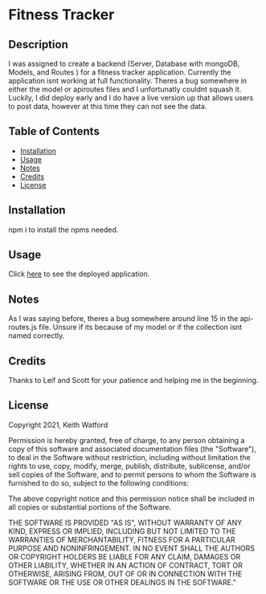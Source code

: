 # Fitness Tracker

## Description
I was assigned to create a backend (Server, Database with mongoDB, Models, and Routes ) for a fitness tracker application. Currently the application isnt working at full functionality. Theres a bug somewhere in either the model or apiroutes files and I unfortunatly couldnt squash it. Luckily, I did deploy early and I do have a live version up that allows users to post data, however at this time they can not see the data. 

## Table of Contents
- [Installation](#installation)
- [Usage](#usage)
- [Notes](#notes)
- [Credits](#credits)
- [License](#license)

## Installation
npm i to install the npms needed. 


## Usage
Click <a href="https://fitty-trak.herokuapp.com/" target="_blank">here</a> to see the deployed application. 

## Notes
As I was saying before, theres a bug somewhere around line 15 in the api-routes.js file. Unsure if its because of my model or if the collection isnt named correctly. 

## Credits
Thanks to Leif and Scott for your patience and helping me in the beginning.

## License
Copyright 2021, Keith Watford

Permission is hereby granted, free of charge, to any person obtaining a copy of this software and associated documentation files (the "Software"), to deal in the Software without restriction, including without limitation the rights to use, copy, modify, merge, publish, distribute, sublicense, and/or sell copies of the Software, and to permit persons to whom the Software is furnished to do so, subject to the following conditions:

The above copyright notice and this permission notice shall be included in all copies or substantial portions of the Software.

THE SOFTWARE IS PROVIDED "AS IS", WITHOUT WARRANTY OF ANY KIND, EXPRESS OR IMPLIED, INCLUDING BUT NOT LIMITED TO THE WARRANTIES OF MERCHANTABILITY, FITNESS FOR A PARTICULAR PURPOSE AND NONINFRINGEMENT. IN NO EVENT SHALL THE AUTHORS OR COPYRIGHT HOLDERS BE LIABLE FOR ANY CLAIM, DAMAGES OR OTHER LIABILITY, WHETHER IN AN ACTION OF CONTRACT, TORT OR OTHERWISE, ARISING FROM, OUT OF OR IN CONNECTION WITH THE SOFTWARE OR THE USE OR OTHER DEALINGS IN THE SOFTWARE." 